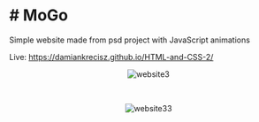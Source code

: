 
# # MoGo

Simple website made from psd project with JavaScript animations

Live: https://damiankrecisz.github.io/HTML-and-CSS-2/
 
<div align="center">
 
 
 
 
<img src="https://i.ibb.co/HgzVfN0/website3.png" alt="website3" border="0"> 
 
 
 </div>

&nbsp;


 <div align="center">
 
 
 
<img src="https://i.ibb.co/sFfJ05N/website33.png" alt="website33" border="0"> 
 
 
 
</div>
